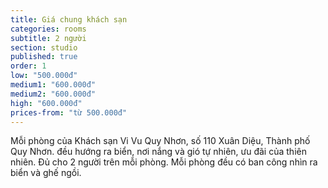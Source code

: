 ```yaml
---
title: Giá chung khách sạn
categories: rooms
subtitle: 2 người
section: studio
published: true
order: 1
low: "500.000đ"
medium1: "600.000đ"
medium2: "600.000đ"
high: "600.000đ"
prices-from: "từ 500.000đ"
---
```


Mỗi phòng của Khách sạn Vi Vu Quy Nhơn, số 110 Xuân Diệu, Thành phố Quy Nhơn.
đều hướng ra biển, nơi nắng và gió tự nhiên, ưu đãi của thiên nhiên.
Đủ cho 2 người trên mỗi phòng.
Mỗi phòng đều có ban công nhìn ra biển và ghế ngồi.


